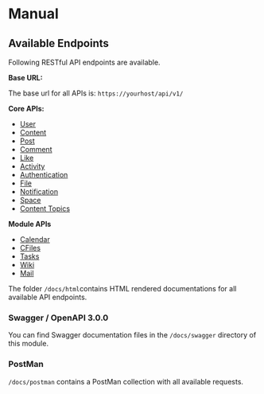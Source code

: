 # Manual

## Available Endpoints 

Following RESTful API endpoints are available.

**Base URL:**

The base url for all APIs is: `https://yourhost/api/v1/`


**Core APIs:**

- [User](https://www.humhub.com/en/marketplace/rest/docs/html/user.html)
- [Content](https://www.humhub.com/en/marketplace/rest/docs/html/content.html)
- [Post](https://www.humhub.com/en/marketplace/rest/docs/html/post.html)
- [Comment](https://www.humhub.com/en/marketplace/rest/docs/html/comment.html)
- [Like](https://www.humhub.com/en/marketplace/rest/docs/html/like.html)
- [Activity](https://www.humhub.com/en/marketplace/rest/docs/html/activity.html)
- [Authentication](https://www.humhub.com/en/marketplace/rest/docs/html/auth.html)
- [File](https://www.humhub.com/en/marketplace/rest/docs/html/file.html)
- [Notification](https://www.humhub.com/en/marketplace/rest/docs/html/notification.html)
- [Space](https://www.humhub.com/en/marketplace/rest/docs/html/space.html)
- [Content Topics](https://www.humhub.com/en/marketplace/rest/docs/html/topic.html)

**Module APIs** 

- [Calendar](https://www.humhub.com/en/marketplace/calendar/docs/swagger/calendar.html)
- [CFiles](https://www.humhub.com/en/marketplace/cfiles/docs/swagger/cfiles.html)
- [Tasks](https://www.humhub.com/en/marketplace/tasks/docs/swagger/task.html)
- [Wiki](https://www.humhub.com/en/marketplace/wiki/docs/swagger/wiki.html)
- [Mail](https://www.humhub.com/en/marketplace/mail/docs/swagger/mail.html)


The folder `/docs/html`contains HTML rendered documentations for all available API endpoints.

### Swagger / OpenAPI 3.0.0 

You can find Swagger documentation files in the `/docs/swagger` directory of this module.

### PostMan

`/docs/postman` contains a PostMan collection with all available requests.

